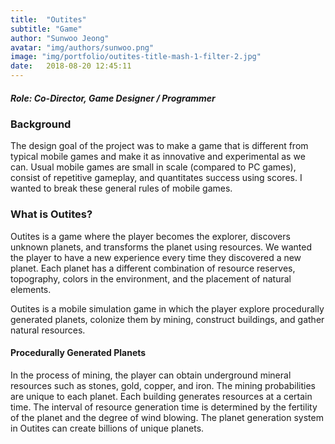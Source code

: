 ```yaml
---
title:  "Outites"
subtitle: "Game"
author: "Sunwoo Jeong"
avatar: "img/authors/sunwoo.png"
image: "img/portfolio/outites-title-mash-1-filter-2.jpg"
date:   2018-08-20 12:45:11
---
```


##### Role: Co-Director, Game Designer / Programmer

### Background
The design goal of the project was to make a game that is different from typical mobile games and make it as innovative and experimental as we can. Usual mobile games are small in scale (compared to PC games), consist of repetitive gameplay, and quantitates success using scores. I wanted to break these general rules of mobile games.

### What is Outites?
Outites is a game where the player becomes the explorer, discovers unknown planets, and transforms the planet using resources. We wanted the player to have a new experience every time they discovered a new planet. Each planet has a different combination of resource reserves, topography, colors in the environment, and the placement of natural elements.

Outites is a mobile simulation game in which the player explore procedurally generated planets, colonize them by mining, construct buildings, and gather natural resources.

#### Procedurally Generated Planets
In the process of mining, the player can obtain underground mineral resources such as stones, gold, copper, and iron. The mining probabilities are unique to each planet.
Each building generates resources at a certain time. The interval of resource generation time is determined by the fertility of the planet and the degree of wind blowing. The planet generation system in Outites can create billions of unique planets.


